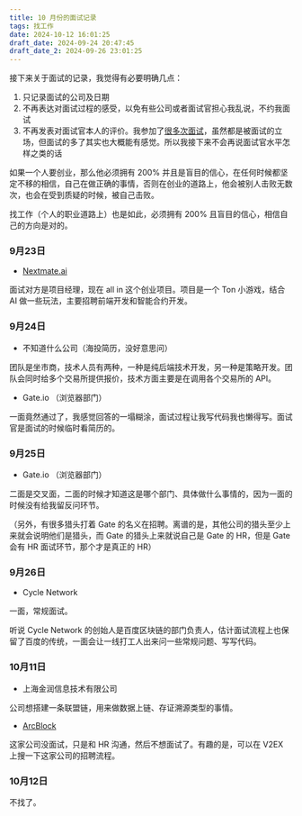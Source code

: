 ```yaml
---
title: 10 月份的面试记录
tags: 找工作
date: 2024-10-12 16:01:25
draft_date: 2024-09-24 20:47:45
draft_date_2: 2024-09-26 23:01:25
---
```


接下来关于面试的记录，我觉得有必要明确几点：

1. 只记录面试的公司及日期
2. 不再表达对面试过程的感受，以免有些公司或者面试官担心我乱说，不约我面试
3. 不再发表对面试官本人的评价。我参加了[很多次面试](/tags/找工作/)，虽然都是被面试的立场，但面试的多了其实也大概能有感觉。所以我接下来不会再说面试官水平怎样之类的话

如果一个人要创业，那么他必须拥有 200% 并且是盲目的信心，在任何时候都坚定不移的相信，自己在做正确的事情，否则在创业的道路上，他会被别人击败无数次，也会在受到质疑的时候，被自己击败。

找工作（个人的职业道路上）也是如此，必须拥有 200% 且盲目的信心，相信自己的方向是对的。

### 9月23日

- [Nextmate.ai](https://nextmate.ai/)

面试对方是项目经理，现在 all in 这个创业项目。项目是一个 Ton 小游戏，结合 AI 做一些玩法，主要招聘前端开发和智能合约开发。

### 9月24日

- 不知道什么公司（海投简历，没好意思问）

团队是坐市商，技术人员有两种，一种是纯后端技术开发，另一种是策略开发。团队会同时给多个交易所提供报价，技术方面主要是在调用各个交易所的 API。

- Gate.io （浏览器部门）

一面竟然通过了，我感觉回答的一塌糊涂，面试过程让我写代码我也懒得写。面试官是面试的时候临时看简历的。

### 9月25日

- Gate.io （浏览器部门）

二面是交叉面，二面的时候才知道这是哪个部门、具体做什么事情的，因为一面的时候没有给我留反问环节。

（另外，有很多猎头打着 Gate 的名义在招聘。离谱的是，其他公司的猎头至少上来就会说明他们是猎头，而 Gate 的猎头上来就说自己是 Gate 的 HR，但是 Gate 会有 HR 面试环节，那个才是真正的 HR）

### 9月26日

- Cycle Network

一面，常规面试。

听说 Cycle Network 的创始人是百度区块链的部门负责人，估计面试流程上也保留了百度的传统，一面会让一线打工人出来问一些常规问题、写写代码。

### 10月11日

- 上海金润信息技术有限公司

公司想搭建一条联盟链，用来做数据上链、存证溯源类型的事情。

- [ArcBlock](https://www.arcblock.io/)

这家公司没面试，只是和 HR 沟通，然后不想面试了。有趣的是，可以在 V2EX 上搜一下这家公司的招聘流程。

<!--

- [Pell Network](https://pell.network/)

挺好的。

-->

### 10月12日

不找了。

